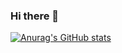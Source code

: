 ### Hi there 👋

<!--
**leanelshark/leanelshark** is a ✨ _special_ ✨ repository because its `README.md` (this file) appears on your GitHub profile.

Here are some ideas to get you started:

 🔭 I’m currently working on ... e-commerce and portfolio
 🌱 I’m currently learning ... 12 pilares
- 💬 Ask me about ...
- 📫 How to reach me: ...
- 😄 Pronouns: ...
- ⚡ Fun fact: ...
-->

[![Anurag's GitHub stats](https://github-readme-stats.vercel.app/api?username=leanelshark&show_icons=true&&bg_color=DEG,090979,020024,090979)](https://github.com/leanelshark/github-readme-stats)
